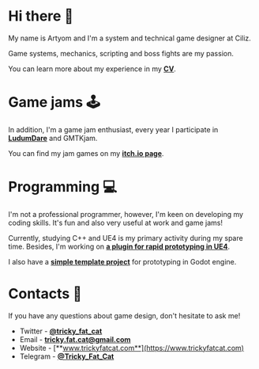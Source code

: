 # Hi there 👋

My name is Artyom and I'm a system and technical game designer at Ciliz.

Game systems, mechanics, scripting and boss fights are my passion.

You can learn more about my experience in my [**CV**](https://drive.google.com/file/d/1cWguLDwXgFBUwuQruIbkiXVI8ffUWL8N/view?usp=sharing).

# Game jams 🕹️

In addition, I'm a game jam enthusiast, every year I participate in [**LudumDare**](https://ldjam.com/users/tricky-fat-cat/games) and GMTKjam.

You can find my jam games on my [**itch.io page**](https://tricky-fat-cat.itch.io/).

# Programming 💻

I'm not a professional programmer, however, I'm keen on developing my coding skills. It's fun and also very useful at work and game jams!

Currently, studying C++ and UE4 is my primary activity during my spare time. Besides, I'm working on [**a plugin for rapid prototyping in UE4**](https://github.com/TrickyFatCat/TrickyPrototyping).

I also have a [**simple template project**](https://github.com/TrickyFatCat/game-jam-template) for prototyping in Godot engine.

# Contacts 📧

If you have any questions about game design, don't hesitate to ask me!

* Twitter - [**@tricky_fat_cat**](https://twitter.com/tricky_fat_cat)
* Email - **tricky.fat.cat@gmail.com**
* Website - [**www.trickyfatcat.com**](https://www.trickyfatcat.com)
* Telegram - [**@Tricky_Fat_Cat**](https://t.me/Tricky_Fat_Cat)

<!--
**TrickyFatCat/TrickyFatCat** is a ✨ _special_ ✨ repository because its `README.md` (this file) appears on your GitHub profile.

Here are some ideas to get you started:

- 🔭 I’m currently working on ...
- 🌱 I’m currently learning ...
- 👯 I’m looking to collaborate on ...
- 🤔 I’m looking for help with ...
- 💬 Ask me about ...
- 📫 How to reach me: ...
- 😄 Pronouns: ...
- ⚡ Fun fact: ...
-->
